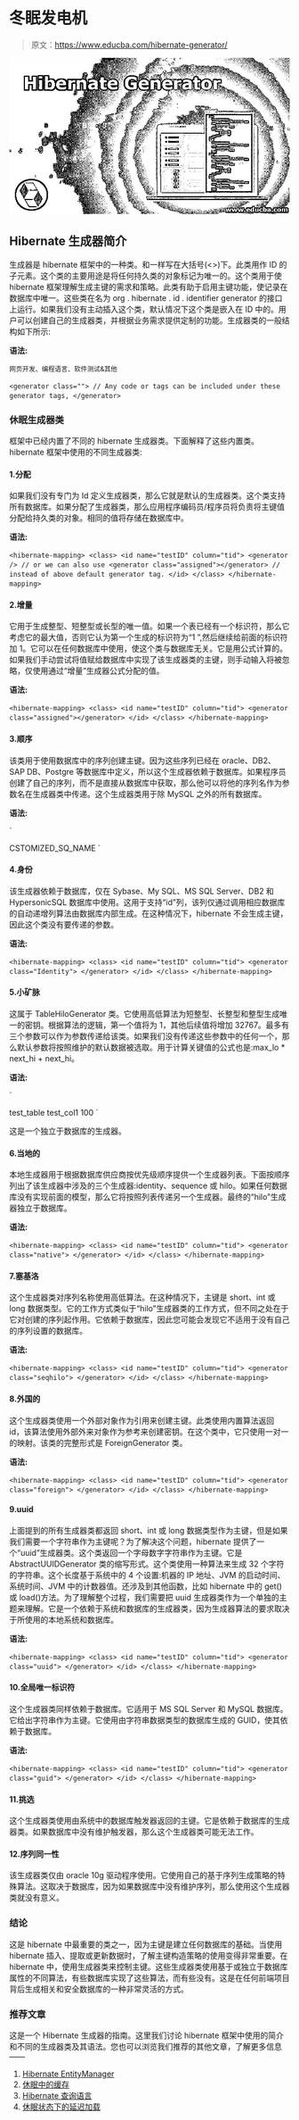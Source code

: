 # 冬眠发电机

> 原文：<https://www.educba.com/hibernate-generator/>

![Hibernate Generator](img/ea61a22d3160c498508f5faaeffed6ae.png "Hibernate Generator")



## Hibernate 生成器简介

生成器是 hibernate 框架中的一种类。和<generator>一样写在大括号(<>)下。此类用作 ID 的子元素。这个类的主要用途是将任何持久类的对象标记为唯一的。这个类用于使 hibernate 框架理解生成主键的需求和策略。此类有助于启用主键功能，使记录在数据库中唯一。这些类在名为 org . hibernate . id . identifier generator 的接口上运行。如果我们没有主动插入这个类，默认情况下这个类是嵌入在 ID 中的。用户可以创建自己的生成器类，并根据业务需求提供定制的功能。生成器类的一般结构如下所示:</generator>

**语法:**

<small>网页开发、编程语言、软件测试&其他</small>

`<generator class="">
// Any code or tags can be included under these generator tags,
</generator>`

### 休眠生成器类

框架中已经内置了不同的 hibernate 生成器类。下面解释了这些内置类。hibernate 框架中使用的不同生成器类:

#### 1.分配

如果我们没有专门为 Id 定义生成器类，那么它就是默认的生成器类。这个类支持所有数据库。如果分配了生成器类，那么应用程序编码员/程序员将负责将主键值分配给持久类的对象。相同的值将存储在数据库中。

**语法:**

`<hibernate-mapping>
<class>
<id name="testID" column="tid">
<generator />
// or we can also use <generator class="assigned"></generator>
// instead of above default generator tag.
</id>
</class>
</hibernate-mapping>`

#### 2.增量

它用于生成整型、短整型或长型的唯一值。如果一个表已经有一个标识符，那么它考虑它的最大值，否则它认为第一个生成的标识符为“1 ”,然后继续给前面的标识符加 1。它可以在任何数据库中使用，使这个类与数据库无关。它是用公式计算的。如果我们手动尝试将值赋给数据库中实现了该生成器类的主键，则手动输入将被忽略，仅使用通过“增量”生成器公式分配的值。

**语法:**

`<hibernate-mapping>
<class>
<id name="testID" column="tid">
<generator class="assigned"></generator>
</id>
</class>
</hibernate-mapping>`

#### 3.顺序

该类用于使用数据库中的序列创建主键。因为这些序列已经在 oracle、DB2、SAP DB、Postgre 等数据库中定义，所以这个生成器依赖于数据库。如果程序员创建了自己的序列，而不是直接从数据库中获取，那么他可以将他的序列名作为参数名在生成器类中传递。这个生成器类用于除 MySQL 之外的所有数据库。

**语法:**

`<hibernate-mapping>
<class>
<id name="testID" column="tid">
<generator class="sequence">
<param name="own_sequence"> CSTOMIZED_SQ_NAME </param>
</generator>
</id>
</class>
</hibernate-mapping>`

#### 4.身份

该生成器依赖于数据库，仅在 Sybase、My SQL、MS SQL Server、DB2 和 HypersonicSQL 数据库中使用。这用于支持“id”列，该列仅通过调用相应数据库的自动递增列算法由数据库内部生成。在这种情况下，hibernate 不会生成主键，因此这个类没有要传递的参数。

**语法:**

`<hibernate-mapping>
<class>
<id name="testID" column="tid">
<generator class="Identity">
</generator>
</id>
</class>
</hibernate-mapping>`

#### 5.小矿脉

这属于 TableHiloGenerator 类。它使用高低算法为短整型、长整型和整型生成唯一的密钥。根据算法的逻辑，第一个值将为 1，其他后续值将增加 32767。最多有三个参数可以作为参数传递给该类。如果我们没有传递这些参数中的任何一个，那么默认参数将按照维护的默认数据被选取。用于计算关键值的公式也是:max_lo * next_hi + next_hi。

**语法:**

`<hibernate-mapping>
<class>
<id name="testID" column="tid">
<generator class="hilo">
<param name="table">test_table</param>
<param name="column">test_col1</param>
<param name="max_lo">100</param>
</generator>
</id>
</class>
</hibernate-mapping>`

这是一个独立于数据库的生成器。

#### 6.当地的

本地生成器用于根据数据库供应商按优先级顺序提供一个生成器列表。下面按顺序列出了该生成器中涉及的三个生成器:identity、sequence 或 hilo。如果任何数据库没有实现前面的模型，那么它将按照列表传递另一个生成器。最终的“hilo”生成器独立于数据库。

**语法:**

`<hibernate-mapping>
<class>
<id name="testID" column="tid">
<generator class="native">
</generator>
</id>
</class>
</hibernate-mapping>`

#### 7.塞基洛

这个生成器类对序列名称使用高低算法。在这种情况下，主键是 short、int 或 long 数据类型。它的工作方式类似于“hilo”生成器类的工作方式，但不同之处在于它对创建的序列起作用。它依赖于数据库，因此您可能会发现它不适用于没有自己的序列设置的数据库。

**语法:**

`<hibernate-mapping>
<class>
<id name="testID" column="tid">
<generator class="seqhilo">
</generator>
</id>
</class>
</hibernate-mapping>`

#### 8.外国的

这个生成器类使用一个外部对象作为引用来创建主键。此类使用内置算法返回 id，该算法使用外部外来对象作为参考来创建密钥。在这个类中，它只使用一对一的映射。该类的完整形式是 ForeignGenerator 类。

**语法:**

`<hibernate-mapping>
<class>
<id name="testID" column="tid">
<generator class="foreign">
</generator>
</id>
</class>
</hibernate-mapping>`

#### 9.uuid

上面提到的所有生成器类都返回 short、int 或 long 数据类型作为主键，但是如果我们需要一个字符串作为主键呢？为了解决这个问题，hibernate 提供了一个“uuid”生成器类。这个类返回一个字母数字字符串作为主键。它是 AbstractUUIDGenerator 类的缩写形式。这个类使用一种算法来生成 32 个字符的字符串。这个长度基于系统中的 4 个设置:机器的 IP 地址、JVM 的启动时间、系统时间、JVM 中的计数器值。还涉及到其他函数，比如 hibernate 中的 get()或 load()方法。为了理解整个过程，我们需要把 uuid 生成器类作为一个单独的主题来理解。它是一个依赖于系统和数据库的生成器类，因为生成器算法的要求取决于所使用的本地系统和数据库。

**语法:**

`<hibernate-mapping>
<class>
<id name="testID" column="tid">
<generator class="uuid">
</generator>
</id>
</class>
</hibernate-mapping>`

#### 10.全局唯一标识符

这个生成器类同样依赖于数据库。它适用于 MS SQL Server 和 MySQL 数据库。它给出字符串作为主键。它使用由字符串数据类型的数据库生成的 GUID，使其依赖于数据库。

**语法:**

`<hibernate-mapping>
<class>
<id name="testID" column="tid">
<generator class="guid">
</generator>
</id>
</class>
</hibernate-mapping>`

#### 11.挑选

这个生成器类使用由系统中的数据库触发器返回的主键。它是依赖于数据库的生成器类。如果数据库中没有维护触发器，那么这个生成器类可能无法工作。

#### 12.序列同一性

该生成器类仅由 oracle 10g 驱动程序使用。它使用自己的基于序列生成策略的特殊算法。这取决于数据库，因为如果数据库中没有维护序列，那么使用这个生成器类就没有意义。

### 结论

这是 hibernate 中最重要的类之一，因为主键是建立任何数据库的基础。当使用 hibernate 插入、提取或更新数据时，了解主键构造策略的使用变得非常重要。在 hibernate 中，使用生成器类来控制主键。这些生成器类使用基于或独立于数据库属性的不同算法，有些数据库实现了这些算法，而有些没有。这是在任何前端项目背后生成相关和安全数据库的一种非常灵活的方式。

### 推荐文章

这是一个 Hibernate 生成器的指南。这里我们讨论 hibernate 框架中使用的简介和不同的生成器类及其语法。您也可以浏览我们推荐的其他文章，了解更多信息——

1.  [Hibernate EntityManager](https://www.educba.com/hibernate-entitymanager/)
2.  [休眠中的缓存](https://www.educba.com/caching-in-hibernate/)
3.  [Hibernate 查询语言](https://www.educba.com/hibernate-query-language/)
4.  [休眠状态下的延迟加载](https://www.educba.com/lazy-loading-in-hibernate/)